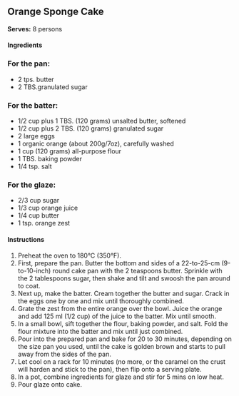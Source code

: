 ## Orange Sponge Cake

**Serves:** 8 persons

#### Ingredients

### For the pan:
- 2 tps. butter
- 2 TBS.granulated sugar

### For the batter:
- 1/2 cup plus 1 TBS. (120 grams) unsalted butter, softened
- 1/2 cup plus 2 TBS. (120 grams) granulated sugar
- 2 large eggs
- 1 organic orange (about 200g/7oz), carefully washed
- 1 cup (120 grams) all-purpose flour
- 1 TBS. baking powder
- 1/4 tsp. salt

### For the glaze:
- 2/3 cup sugar
- 1/3 cup orange juice
- 1/4 cup butter
- 1 tsp. orange zest

#### Instructions

1. Preheat the oven to 180°C (350°F).
2. First, prepare the pan. Butter the bottom and sides of a 22-to-25-cm (9-to-10-inch) round cake pan with the 2 teaspoons butter. Sprinkle with the 2 tablespoons sugar, then shake and tilt and swoosh the pan around to coat. 
3. Next up, make the batter. Cream together the butter and sugar. Crack in the eggs one by one and mix until thoroughly combined.
4. Grate the zest from the entire orange over the bowl. Juice the orange and add 125 ml (1/2 cup) of the juice to the batter. Mix until smooth.
5. In a small bowl, sift together the flour, baking powder, and salt. Fold the flour mixture into the batter and mix until just combined.
6. Pour into the prepared pan and bake for 20 to 30 minutes, depending on the size pan you used, until the cake is golden brown and starts to pull away from the sides of the pan.
7. Let cool on a rack for 10 minutes (no more, or the caramel on the crust will harden and stick to the pan), then flip onto a serving plate. 
8. In a pot, combine ingredients for glaze and stir for 5 mins on low heat.
9. Pour glaze onto cake.
